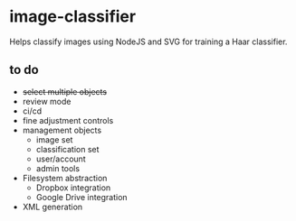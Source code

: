 # image-classifier

Helps classify images using NodeJS and SVG for training a Haar classifier.

## to do
* <strike>select multiple objects</strike>
* review mode
* ci/cd
* fine adjustment controls
* management objects
  * image set
  * classification set
  * user/account
  * admin tools
* Filesystem abstraction
  * Dropbox integration
  * Google Drive integration
* XML generation
